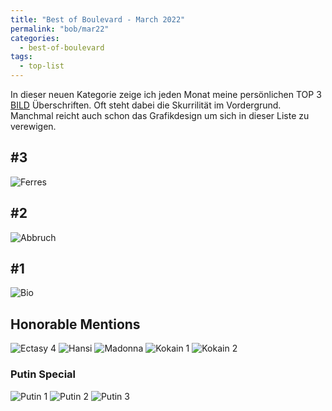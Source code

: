 ```yaml
---
title: "Best of Boulevard - March 2022"
permalink: "bob/mar22"
categories:
  - best-of-boulevard
tags:
  - top-list
---
```


In dieser neuen Kategorie zeige ich jeden Monat meine persönlichen TOP 3 [BILD](https://www.bild.de/) Überschriften.
Oft steht dabei die Skurrilität im Vordergrund.
Manchmal reicht auch schon das Grafikdesign um sich in dieser Liste zu verewigen.


## #3
![Ferres](../assets/images/bob/03-2022/veronika.PNG)


## #2
![Abbruch](../assets/images/bob/03-2022/zahn.PNG)


## #1
![Bio](../assets/images/bob/03-2022/klo.PNG)


## Honorable Mentions
![Ectasy 4](../assets/images/bob/03-2022/schampus4.PNG)
![Hansi](../assets/images/bob/03-2022/hansi.PNG)
![Madonna](../assets/images/bob/03-2022/madonna.PNG)
![Kokain 1](../assets/images/bob/03-2022/koks1.PNG)
![Kokain 2](../assets/images/bob/03-2022/koks2.PNG)


### Putin Special
![Putin 1](../assets/images/bob/03-2022/putin1.PNG)
![Putin 2](../assets/images/bob/03-2022/putin2.PNG)
![Putin 3](../assets/images/bob/03-2022/putin3.PNG)
